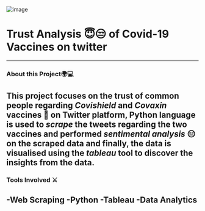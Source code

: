 ![image](https://github.com/Vara-Prasad-Repakula/Trust_Analysis_of_Covid-19_on_twitter/assets/145162430/6099659e-dac6-46c7-853a-f3b4f4511135)

# Trust Analysis 😇😒 of Covid-19 Vaccines on twitter
---

### About this Project🌍💻
This project focuses on the trust of common people regarding ***Covishield*** and ***Covaxin*** vaccines 💉 on Twitter platform, Python language is used to *scrape* the tweets regarding the two vaccines and performed ***sentimental analysis*** 😑 on the scraped data and finally, the data is visualised using the *tableau* tool to discover the insights from the data.
---
### Tools Involved ⚔️
-Web Scraping
-Python
-Tableau
-Data Analytics
---
